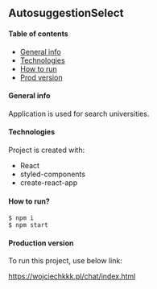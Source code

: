 ## AutosuggestionSelect

#### Table of contents
* [General info](#general-info)
* [Technologies](#technologies)
* [How to run](#how-to-run)
* [Prod version](#prod-versionn)

#### General info
Application is used for search universities. 
	
#### Technologies
Project is created with:
* React
* styled-components
* create-react-app

#### How to run?
```
$ npm i
$ npm start
```

#### Production version
To run this project, use below link:

https://wojciechkkk.pl/chat/index.html
